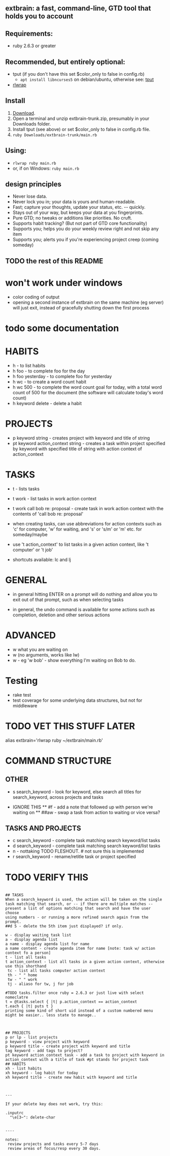 <!---
Created: 2020-05-30
Revised: 2021-10-31
--->

## extbrain: a fast, command-line, GTD tool that holds you to account

## Requirements:
   * ruby 2.6.3 or greater

## Recommended, but entirely optional:
   * tput (if you don't have this set $color_only to false in config.rb)
     * `apt install libncurses5` on debian/ubuntu, otherwise see: [tput](https://command-not-found.com/tput)
   * [rlwrap](https://command-not-found.com/rlwrap)

## Install

   1. [Download](https://github.com/may/extbrain/archive/refs/tags/1.3.zip).
   2. Open a terminal and unzip extbrain-trunk.zip, presumably in your Downloads folder.
   3. Install tput (see above) or set $color_only to false in config.rb file.
   4. ```ruby Downloads/extbrain-trunk/main.rb```
   
## Using:
   * ```rlwrap ruby main.rb```
   * or, if on Windows: ```ruby main.rb```

## design principles

   * Never lose data. 
   * Never lock you in; your data is yours and human-readable.
   * Fast; capture your thoughts, update your status, etc. -- quickly.
   * Stays out of your way, but keeps your data at you fingerprints.
   * Pure GTD; no tweaks or additions like priorities. No cruft.
   * Supports habit tracking? (But not part of GTD core functionality)
   * Supports you; helps you do your weekly review right and not skip any item
   * Supports you; alerts you if you're experiencing project creep (coming someday)

## TODO the rest of this README

      

# won't work under windows
- color coding of output
- opening a second instance of extbrain on the same machine (eg server) will just exit, instead of gracefully shutting down the first process

# todo some documentation

# HABITS
* h - to list habits
* h foo - to complete foo for the day
* h foo yesterday - to complete foo for yesterday
* h wc - to create a word count habit
* h wc 500 - to complete the word count goal for today, with a total word count of 500 for the document (the software will calculate today's word count)
* h keyword delete - delete a habit

# PROJECTS
* p keyword string - creates project with keyword and title of string
* pt keyword action_context string - creates a task within project specified by keyword with specified title of string with action context of action_context

# TASKS
* t - lists tasks
* t work - list tasks in work action context
* t work call bob re: proposal - create task in work action context with the contents of 'call bob re: proposal'
* when creating tasks, can use abbreviations for action contexts such as 'c' for computer, 'w' for waiting, and 's' or 's/m' or 'm' etc. for someday/maybe


* use 't action_context' to list tasks in a given action context, like 't computer' or 't job'
* shortcuts available: lc and lj 

# GENERAL

* in general hitting ENTER on a prompt will do nothing and allow you to exit out of that prompt, such as when selecting tasks

* in general, the undo command is available for some actions such as completion, deletion and other serious actions


# ADVANCED
* w what you are waiting on
* w  (no arguments, works like lw)
* w <one word search> - eg 'w bob' - show everything I'm waiting on Bob to do.


# Testing
* rake test
* test coverage for some underlying data structures, but not for middleware



# TODO VET THIS STUFF LATER


alias extbrain='rlwrap ruby ~/extbrain/main.rb' 


# COMMAND STRUCTURE

## OTHER
* s search_keyword - look for keyword, else search all titles for search_keyword, across projects and tasks

* IGNORE THIS
** #f - add a note that followed up with person we're waiting on
** ##aw - swap a task from action to waiting or vice versa?

## TASKS AND PROJECTS
* c search_keyword - complete task matching search keyword/list tasks 
* d search_keyword - complete task matching search keyword/list tasks 
* n - nottaking TODO FLESHOUT. # not sure this is implemented
* r search_keyword - rename/retitle task or project specified

# TODO VERIFY THIS

```

## TASKS
When a search_keyword is used, the action will be taken on the single
task matching that search, or -- if there are multiple matches --
present a list of options matching that search and have the user choose
using numbers - or running a more refined search again from the prompt.
##d 5 - delete the 5th item just displayed? if only.

w - display waiting task list
a - display agenda list
a name - display agenda list for name
a name content - create agenda item for name [note: task w/ action context fo a person]
t - list all tasks
t action_context - list all tasks in a given action context, otherwise use this shorthand
 tc - list all tasks computer action context
 th - " " home
 tw - " " work
 tj - aliaso for tw, j for job

#TODO tasks.filter once ruby = 2.6.3 or just live with select nomeclatre
t = @tasks.select { |t| p.action_context == action_context  
t.each { |t| puts t }
printing some kind of short uid instead of a custom numbered menu might be easier.. less state to manage..



## PROJECTS
p or lp - list projects 
p keyword - view project with keyword
p keyword title - create project with keyword and title 
tag keyword - add tags to project?
pt keyword action_context task - add a task to project with keyword in action_context with a title of task #pt stands for project task
## HABITS
xh - list habits
xh keyword - log habit for today
xh keyword title - create new habit with keyword and title



---

If your delete key does not work, try this:

.inputrc
  "\e[3~": delete-char


----

notes:
 review projects and tasks every 5-7 days
 review areas of focus/resp every 30 days.


```
